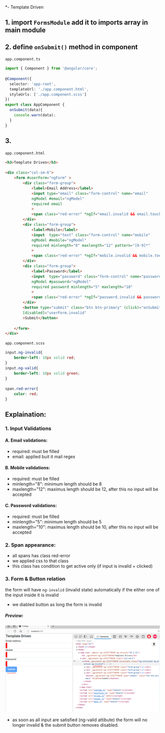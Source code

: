 *- Template Driven  
## 1. import `FormsModule` add it to imports array in main module  
## 2. define `onSubmit()` method in component  
`app.component.ts`  
```Typescript
import { Component } from '@angular/core';

@Component({
  selector: 'app-root',
  templateUrl: './app.component.html',
  styleUrls: ['./app.component.scss']
})
export class AppComponent {
  onSubmit(data){
    console.warn(data);
  }
} 
```  
## 3. 
`app.component.html`  
```html
<h3>Template Driven</h3>

<div class="col-sm-6">
    <form #userForm="ngForm" >
        <div class="form-group">
            <label>Email Address</label>
            <input type="email" class="form-control" name="email"
            ngModel #email="ngModel" 
            required email
            >
            <span class="red-error" *ngIf="email.invalid && email.touched" >Enter valid Email</span>
        </div>
        <div class="form-group">
            <label>Mobile</label>
            <input  type="text" class="form-control" name="mobile" 
            ngModel #mobile="ngModel"
            required minlength="8" maxlength="12" pattern="[0-9]*"
            >
            <span class="red-error" *ngIf="mobile.invalid && mobile.touched" >Enter valid Mobile</span>
        </div>
        <div class="form-group">
            <label>Password</label>
            <input  type="password" class="form-control" name="password" 
            ngModel #password="ngModel"
            required password minlength="5" maxlength="10"
            >
            <span class="red-error" *ngIf="password.invalid && password.touched" >Enter valid Password</span>
        </div>
        <button type="submit" class="btn btn-primary" (click)="onSubmit(userForm.value)"
        [disabled]="userForm.invalid"
        >Submit</button>
        
    </form>
</div>
```  
`app.component.scss`  
```scss
input.ng-invalid{
    border-left: 10px solid red;
}
input.ng-valid{
    border-left: 10px solid green;
}

span.red-error{
    color: red;
}
```  
## Explaination:  
### 1. Input Validations   
#### A. Email validations:  
- required: must be filled  
- email: applied buit it mail regex  
#### B. Mobile validations:  
- required: must be filled  
- minlength="8": minimum length should be 8  
- maxlength="12": maximus length should be 12, after this no input will be accepted  
#### C. Password validations:  
- required: must be filled  
- minlength="5": minimum length should be 5  
- maxlength="10": maximus length should be 10, after this no input will be accepted  

### 2. Span appearance:
- all spans has class red-error
- we applied css to that class
- this class has condition to get active only (if input is invalid + clicked)   


### 3. Form & Button relation  
the form will have `ng-invalid` (invalid state) automatically if the either one of the input inside it is invalid  
- we diabled button as long the form is invalid  
##### Preview:  
![alt](../../z_Images/05/08.png)  
- as soon as all input are satisfied (ng-valid attibute) the form will no longer invalid & the submit button removes disabled.  